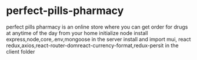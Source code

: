 # perfect-pills-pharmacy
perfect pills pharmacy is an online store where you can get order for drugs at anytime of the day from your home
initialize node
install express,node,core,.env,mongoose in the server
install and import mui, react redux,axios,react-router-domreact-currency-format,redux-persit in the client folder
